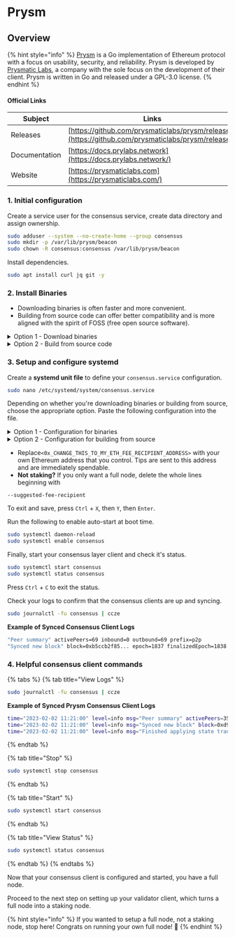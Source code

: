 # Prysm

## Overview

{% hint style="info" %}
[Prysm](https://github.com/prysmaticlabs/prysm) is a Go implementation of Ethereum protocol with a focus on usability, security, and reliability. Prysm is developed by [Prysmatic Labs](https://prysmaticlabs.com), a company with the sole focus on the development of their client. Prysm is written in Go and released under a GPL-3.0 license.
{% endhint %}

#### Official Links

| Subject       | Links                                                                                              |
| ------------- | -------------------------------------------------------------------------------------------------- |
| Releases      | [https://github.com/prysmaticlabs/prysm/releases](https://github.com/prysmaticlabs/prysm/releases) |
| Documentation | [https://docs.prylabs.network](https://docs.prylabs.network/)                                      |
| Website       | [https://prysmaticlabs.com](https://prysmaticlabs.com/)                                            |

### 1. Initial configuration

Create a service user for the consensus service, create data directory and assign ownership.

```bash
sudo adduser --system --no-create-home --group consensus
sudo mkdir -p /var/lib/prysm/beacon
sudo chown -R consensus:consensus /var/lib/prysm/beacon
```

Install dependencies.

```bash
sudo apt install curl jq git -y
```

### 2. Install Binaries

* Downloading binaries is often faster and more convenient.
* Building from source code can offer better compatibility and is more aligned with the spirit of FOSS (free open source software).

<details>

<summary>Option 1 - Download binaries</summary>

Run the following to automatically download the latest binaries.

```bash
cd $HOME
prysm_version=$(curl -f -s https://prysmaticlabs.com/releases/latest)
file_beacon=beacon-chain-${prysm_version}-linux-amd64
file_validator=validator-${prysm_version}-linux-amd64
curl -f -L "https://prysmaticlabs.com/releases/${file_beacon}" -o beacon-chain
curl -f -L "https://prysmaticlabs.com/releases/${file_validator}" -o validator
chmod +x beacon-chain validator
```

Install the binaries.

<pre class="language-bash"><code class="lang-bash"><strong>sudo mv beacon-chain validator /usr/local/bin
</strong></code></pre>

</details>

<details>

<summary>Option 2 - Build from source code</summary>

Install Bazel

```bash
wget -O bazel https://github.com/bazelbuild/bazelisk/releases/download/v1.16.0/bazelisk-linux-amd64
chmod +x bazel
sudo mv bazel /usr/local/bin
```

Build the binaries.

```bash
mkdir -p ~/git
cd ~/git
git clone https://github.com/prysmaticlabs/prysm.git
cd prysm
git fetch --tags
RELEASETAG=$(curl -s https://api.github.com/repos/prysmaticlabs/prysm/releases/latest | jq -r .tag_name)
git checkout tags/$RELEASETAG
bazel build //cmd/beacon-chain:beacon-chain --config=release
bazel build //cmd/validator:validator --config=release
```

Verify Prysm was built properly by displaying the help menu.

```shell
bazel run //beacon-chain -- --help
```

Install the binaries.

```shell
sudo cp -a $HOME/git/prysm /usr/local/bin/prysm
```

</details>

### **3. Setup and configure systemd**

Create a **systemd unit file** to define your `consensus.service` configuration.

```bash
sudo nano /etc/systemd/system/consensus.service
```

Depending on whether you're downloading binaries or building from source, choose the appropriate option. Paste the following configuration into the file.

<details>

<summary>Option 1 - Configuration for binaries</summary>

<pre class="language-bash"><code class="lang-bash"><strong>[Unit]
</strong>Description=Prysm Consensus Layer Client service for Holesky
Wants=network-online.target
After=network-online.target
Documentation=https://www.coincashew.com

[Service]
Type=simple
User=consensus
Group=consensus
Restart=on-failure
RestartSec=3
KillSignal=SIGINT
TimeoutStopSec=900
ExecStart=/usr/local/bin/beacon-chain \
  --holesky \
  --datadir=/var/lib/prysm/beacon \
  --checkpoint-sync-url=https://checkpoint-sync.holesky.ethpandaops.io \
  --execution-endpoint=http://localhost:8551 \
  --jwt-secret=/secrets/jwtsecret \
  --accept-terms-of-use=true \
  --suggested-fee-recipient=&#x3C;0x_CHANGE_THIS_TO_MY_ETH_FEE_RECIPIENT_ADDRESS>

[Install]
WantedBy=multi-user.target
</code></pre>

</details>

<details>

<summary>Option 2 - Configuration for building from source</summary>

<pre class="language-shell"><code class="lang-shell"><strong>[Unit]
</strong>Description=Prysm Consensus Layer Client service for Holesky
Wants=network-online.target
After=network-online.target
Documentation=https://www.coincashew.com

[Service]
Type=simple
User=consensus
Group=consensus
Restart=on-failure
RestartSec=3
KillSignal=SIGINT
TimeoutStopSec=900
WorkingDirectory=/usr/local/bin/prysm
ExecStart=bazel run //cmd/beacon-chain --config=release -- \
  --holesky \
  --datadir=/var/lib/prysm/beacon \
  --checkpoint-sync-url=https://checkpoint-sync.holesky.ethpandaops.io \
  --execution-endpoint=http://localhost:8551 \
  --jwt-secret=/secrets/jwtsecret \
  --accept-terms-of-use=true \
  --suggested-fee-recipient=&#x3C;0x_CHANGE_THIS_TO_MY_ETH_FEE_RECIPIENT_ADDRESS>

[Install]
WantedBy=multi-user.target
</code></pre>

</details>

* Replace`<0x_CHANGE_THIS_TO_MY_ETH_FEE_RECIPIENT_ADDRESS>` with your own Ethereum address that you control. Tips are sent to this address and are immediately spendable.
* **Not staking?** If you only want a full node, delete the whole lines beginning with

```
--suggested-fee-recipient
```

To exit and save, press `Ctrl` + `X`, then `Y`, then `Enter`.

Run the following to enable auto-start at boot time.

```bash
sudo systemctl daemon-reload
sudo systemctl enable consensus
```

Finally, start your consensus layer client and check it's status.

```bash
sudo systemctl start consensus
sudo systemctl status consensus
```

Press `Ctrl` + `C` to exit the status.

Check your logs to confirm that the consensus clients are up and syncing.

```bash
sudo journalctl -fu consensus | ccze
```

**Example of Synced Consensus Client Logs**

```bash
"Peer summary" activePeers=69 inbound=0 outbound=69 prefix=p2p
"Synced new block" block=0xb5ccb2f85... epoch=1837 finalizedEpoch=1838 finalizedRoot=0x1dce0... prefix=blockchain slot=21338 "Finished applying state transition" attestations=128 payloadHash=0x000000000000 prefix=blockchain slot=2138 syncBitsCount=213 txCount=0"terminal difficulty has not been reached yet" latestDifficulty=10000000 prefix=powchain terminalDifficulty=10000000
```

### 4. Helpful consensus client commands

{% tabs %}
{% tab title="View Logs" %}
```bash
sudo journalctl -fu consensus | ccze
```

**Example of Synced Prysm Consensus Client Logs**

```bash
time="2023-02-02 11:21:00" level=info msg="Peer summary" activePeers=35 inbound=10 outbound=25 prefix=p2p
time="2023-02-02 11:21:00" level=info msg="Synced new block" block=0xd9ddeza1289... epoch=11795 finalizedEpoch=111794 finalizedRoot=0x462e3275... prefix=blockchain slot=31205
time="2023-02-02 11:21:00" level=info msg="Finished applying state transition" attestations=64 payloadHash=0x000000000000 prefix=blockchain slot=31205 syncBitsCount=209 txCount=0
```
{% endtab %}

{% tab title="Stop" %}
```bash
sudo systemctl stop consensus
```
{% endtab %}

{% tab title="Start" %}
```bash
sudo systemctl start consensus
```
{% endtab %}

{% tab title="View Status" %}
```bash
sudo systemctl status consensus
```
{% endtab %}
{% endtabs %}

Now that your consensus client is configured and started, you have a full node.

Proceed to the next step on setting up your validator client, which turns a full node into a staking node.

{% hint style="info" %}
If you wanted to setup a full node, not a staking node, stop here! Congrats on running your own full node! :tada:
{% endhint %}
